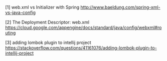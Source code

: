 [1] web.xml vs Initializer with Spring
http://www.baeldung.com/spring-xml-vs-java-config <br/>

[2] The Deployment Descriptor: web.xml
https://cloud.google.com/appengine/docs/standard/java/config/webxml#routing <br/>

[3] adding lombok plugin to intellij project
https://stackoverflow.com/questions/41161076/adding-lombok-plugin-to-intellij-project <br/>

